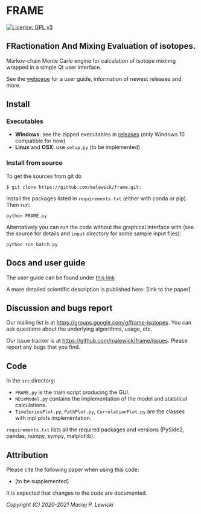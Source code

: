 # FRAME
[![License: GPL v3](https://img.shields.io/badge/License-GPL%20v3-blue.svg)](https://www.gnu.org/licenses/gpl-3.0)
## FRactionation And Mixing Evaluation of isotopes.

Markov-chain Monte Carlo engine for calculation of isotope mixinng wrapped in a simple Qt user interface.

See the [webpage](https://malewick.github.io/frame/) for a user guide, information of newest releases and more.

## Install
### Executables
- **Windows**: see the zipped executables in [releases](https://github.com/malewick/frame/releases/) (only Windows 10 compatible for now)
- **Linux** and **OSX**: use `setup.py` (to be implemented)

### Install from source
To get the sources from git do

``
$ git clone https://github.com/malewick/frame.git:
``

Install the packages listed in `requirements.txt` (either with conda or pip). Then run:

``
python FRAME.py
``

Alternatively you can run the code without the graphical interface with (see the source for details and `input` directory for some sample input files):

``
python run_batch.py
``

## Docs and user guide

The user guide can be found under [this link](https://malewick.github.io/frame/)

A more detailed scientific description is published here: [link to the paper]

## Discussion and bugs report

Our mailing list is at https://groups.google.com/g/frame-isotopes. You can ask questions about the underlying algorithms, usage, etc.

Our issue tracker is at https://github.com/malewick/frame/issues. Please report any bugs that you find. 

## Code
In the `src` directory:
- `FRAME.py` is the main script producing the GUI.
- `NDimModel.py` contains the implementation of the model and statstical calculations.
- `TimeSeriesPlot.py`, `PathPlot.py`, `CorrelationPlot.py` are the classes with mpl plots implementation.

`requirements.txt` lists all the required packages and versions (PySide2, pandas, numpy, sympy, matplotlib).

## Attribution
Please cite the following paper when using this code:

- [to be supplemented]

It is expected that changes to the code are documented.

*Copyright (C) 2020-2021  Maciej P. Lewicki*
